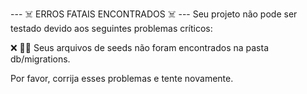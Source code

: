 
--- ☠️ ERROS FATAIS ENCONTRADOS ☠️ ---
Seu projeto não pode ser testado devido aos seguintes problemas críticos:

❌ 👨‍💻 Seus arquivos de seeds não foram encontrados na pasta db/migrations.


Por favor, corrija esses problemas e tente novamente.